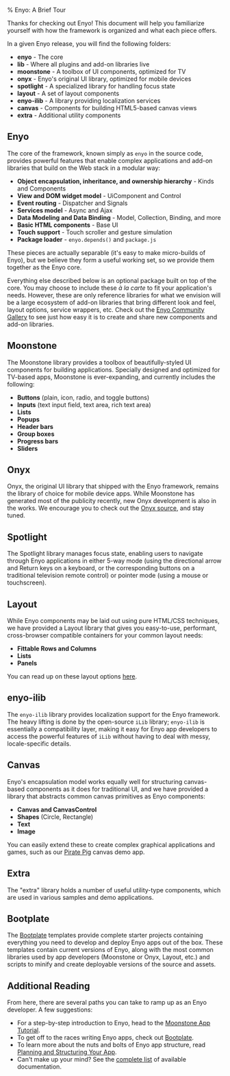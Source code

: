 % Enyo: A Brief Tour

Thanks for checking out Enyo!  This document will help you familiarize yourself
with how the framework is organized and what each piece offers.

In a given Enyo release, you will find the following folders:

* **enyo** - The core
* **lib** - Where all plugins and add-on libraries live
* **moonstone** - A toolbox of UI components, optimized for TV
* **onyx** - Enyo's original UI library, optimized for mobile devices
* **spotlight** - A specialized library for handling focus state
* **layout** - A set of layout components
* **enyo-ilib** - A library providing localization services
* **canvas** - Components for building HTML5-based canvas views
* **extra** - Additional utility components

## Enyo

The core of the framework, known simply as `enyo` in the source code, provides
powerful features that enable complex applications and add-on libraries that
build on the Web stack in a modular way:

* **Object encapsulation, inheritance, and ownership hierarchy** - Kinds and Components
* **View and DOM widget model** - UiComponent and Control
* **Event routing** - Dispatcher and Signals
* **Services model** - Async and Ajax
* **Data Modeling and Data Binding** - Model, Collection, Binding, and more
* **Basic HTML components** - Base UI
* **Touch support** - Touch scroller and gesture simulation
* **Package loader** - `enyo.depends()` and `package.js`

These pieces are actually separable (it's easy to make micro-builds of Enyo),
but we believe they form a useful working set, so we provide them together as
the Enyo core.

Everything else described below is an optional package built on top of the core.
You may choose to include these *&agrave; la carte* to fit your application's
needs.  However, these are only reference libraries for what we envision will be
a large ecosystem of add-on libraries that bring different look and feel, layout
options, service wrappers, etc.  Check out the [Enyo Community
Gallery](http://enyojs.com/gallery) to see just how easy it is to create and
share new components and add-on libraries.

## Moonstone

The Moonstone library provides a toolbox of beautifully-styled UI components for
building applications.  Specially designed and optimized for TV-based apps,
Moonstone is ever-expanding, and currently includes the following:

* **Buttons** (plain, icon, radio, and toggle buttons)
* **Inputs** (text input field, text area, rich text area)
* **Lists**
* **Popups**
* **Header bars**
* **Group boxes**
* **Progress bars**
* **Sliders**

## Onyx

Onyx, the original UI library that shipped with the Enyo framework, remains the
library of choice for mobile device apps.  While Moonstone has generated most of
the publicity recently, new Onyx development is also in the works.  We encourage
you to check out the [Onyx source](https://github.com/enyojs/onyx), and stay
tuned.

## Spotlight

The Spotlight library manages focus state, enabling users to navigate through
Enyo applications in either 5-way mode (using the directional arrow and Return
keys on a keyboard, or the corresponding buttons on a traditional television
remote control) or pointer mode (using a mouse or touchscreen).

## Layout

While Enyo components may be laid out using pure HTML/CSS techniques, we have
provided a Layout library that gives you easy-to-use, performant, cross-browser
compatible containers for your common layout needs:

* **Fittable Rows and Columns**
* **Lists**
* **Panels**

You can read up on these layout options [here](https://github.com/enyojs/layout).

## enyo-ilib

The `enyo-ilib` library provides localization support for the Enyo framework.
The heavy lifting is done by the open-source `iLib` library; `enyo-ilib` is
essentially a compatibility layer, making it easy for Enyo app developers to
access the powerful features of `iLib` without having to deal with messy,
locale-specific details.

## Canvas

Enyo's encapsulation model works equally well for structuring canvas-based
components as it does for traditional UI, and we have provided a library that
abstracts common canvas primitives as Enyo components:

* **Canvas and CanvasControl**
* **Shapes** (Circle, Rectangle)
* **Text**
* **Image**

You can easily extend these to create complex graphical applications and games,
such as our [Pirate Pig](http://enyojs.com/samples/piratepig) canvas demo app.

## Extra

The "extra" library holds a number of useful utility-type components, which are
used in various samples and demo applications.

## Bootplate

The [Bootplate](bootplate.html) templates provide complete starter projects
containing everything you need to develop and deploy Enyo apps out of the box.
These templates contain current versions of Enyo, along with the most common
libraries used by app developers (Moonstone or Onyx, Layout, etc.) and scripts
to minify and create deployable versions of the source and assets.

## Additional Reading

From here, there are several paths you can take to ramp up as an Enyo developer.
A few suggestions:

* For a step-by-step introduction to Enyo, head to the [Moonstone App
    Tutorial](moonstone-app-tutorial.html).
* To get off to the races writing Enyo apps, check out [Bootplate](bootplate.html).
* To learn more about the nuts and bolts of Enyo app structure, read [Planning
    and Structuring Your App](planning-and-structuring-your-app.html).
* Can't make up your mind?  See the [complete list](../index.html) of available
    documentation.
